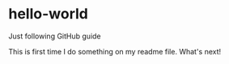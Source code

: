 # hello-world

Just following GitHub guide

This is first time I do something on my readme file. What's next!  

